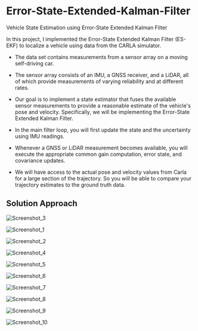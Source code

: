 # Error-State-Extended-Kalman-Filter
Vehicle State Estimation using Error-State Extended Kalman Filter

<p>
 In this project, I implemented the Error-State Extended Kalman Filter (ES-EKF) to localize a vehicle using data from the CARLA simulator.
</p>

- The data set contains measurements from a sensor array on a moving self-driving car.
- The sensor array consists of an IMU, a GNSS receiver, and a LiDAR, all of which provide measurements of varying reliability and at different rates.

- Our goal is to implement a state estimator that fuses the available sensor measurements to provide a reasonable estimate of the vehicle's pose and velocity. Specifically, we will be implementing the Error-State Extended Kalman Filter.

- In the main filter loop, you will first update the state and the uncertainty using IMU readings.

- Whenever a GNSS or LiDAR measurement becomes available, you will execute the appropriate common gain computation, error state, and covariance updates.

- We will have access to the actual pose and velocity values from Carla for a large section of the trajectory. So you will be able to compare your trajectory estimates to the ground truth data.

## Solution Approach
![Screenshot_3](https://user-images.githubusercontent.com/30608533/63162879-5d6c8d80-c02c-11e9-91d4-f7f75809e3bb.jpg)

![Screenshot_1](https://user-images.githubusercontent.com/30608533/63163027-e5eb2e00-c02c-11e9-82b2-b2e23cef8ecd.jpg)

![Screenshot_2](https://user-images.githubusercontent.com/30608533/63163043-f3081d00-c02c-11e9-9b67-71fbb0184fe2.jpg)

![Screenshot_4](https://user-images.githubusercontent.com/30608533/63163048-f8656780-c02c-11e9-982e-8bba041c3c3c.jpg)

![Screenshot_5](https://user-images.githubusercontent.com/30608533/63163556-64949b00-c02e-11e9-956b-a976193cdda0.jpg)

![Screenshot_6](https://user-images.githubusercontent.com/30608533/63163561-69594f00-c02e-11e9-9dbd-2e0ea9af66ef.jpg)

![Screenshot_7](https://user-images.githubusercontent.com/30608533/63163569-6e1e0300-c02e-11e9-9d63-019ac33c13fb.jpg)

![Screenshot_8](https://user-images.githubusercontent.com/30608533/63163581-75dda780-c02e-11e9-8802-4fcfb0927d4b.jpg)

![Screenshot_9](https://user-images.githubusercontent.com/30608533/63163592-7d9d4c00-c02e-11e9-8743-a0a33d8d5396.jpg)

![Screenshot_10](https://user-images.githubusercontent.com/30608533/63163602-82fa9680-c02e-11e9-9709-e079a5462459.jpg)



